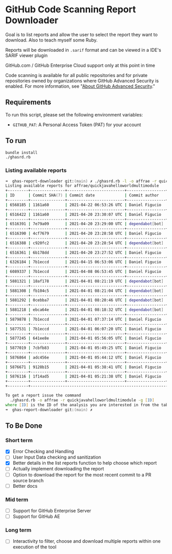# GitHub Code Scanning Report Downloader

Goal is to list reports and allow the user to select the report they want to download. Also to teach myself some Ruby.

Reports will be downloaded in `.sarif` format and can be viewed in a IDE's SARIF viewer plugin

GitHub.com / GitHub Enterprise Cloud support only at this point in time

Code scanning is available for all public repositories and for private repositories owned by organizations where GitHub Advanced Security is enabled. For more information, see "[About GitHub Advanced Security](https://docs.github.com/en/github/getting-started-with-github/about-github-advanced-security)."

## Requirements

To run this script, please set the following environment variables:

- `GITHUB_PAT`: A Personal Access Token (PAT) for your account

## To run

``` zsh
bundle install
./ghasrd.rb
```

### Listing available reports

``` zsh
➜  ghas-report-downloader git:(main) ✗ ./ghasrd.rb -l -o affrae -r quickjavahelloworldmultimodule
Listing available reports for affrae/quickjavahelloworldmultimodule
+---------+---------------+-------------------------+-----------------+-----------------------------------------+
| ID      | Commit SHA(7) | Commit date             | Commit author   | Message                                 |
+---------+---------------+-------------------------+-----------------+-----------------------------------------+
| 6568185 | 1161a60       | 2021-04-22 06:53:26 UTC | Daniel Figucio  | Update README.md                        |
+---------+---------------+-------------------------+-----------------+-----------------------------------------+
| 6516422 | 1161a60       | 2021-04-20 23:30:07 UTC | Daniel Figucio  | Update README.md                        |
+---------+---------------+-------------------------+-----------------+-----------------------------------------+
| 6516391 | 7e79a09       | 2021-04-20 23:29:00 UTC | dependabot[bot] | Bump junit from 4.11 to 4.13.1 in /w... |
+---------+---------------+-------------------------+-----------------+-----------------------------------------+
| 6516390 | 4cf7679       | 2021-04-20 23:28:58 UTC | Daniel Figucio  | Merge pull request #1 from affrae/de... |
+---------+---------------+-------------------------+-----------------+-----------------------------------------+
| 6516388 | c920fc2       | 2021-04-20 23:28:54 UTC | dependabot[bot] | Bump junit from 4.11 to 4.13.1 in /w... |
+---------+---------------+-------------------------+-----------------+-----------------------------------------+
| 6516361 | 6b178dd       | 2021-04-20 23:27:52 UTC | Daniel Figucio  | Merge pull request #4 from affrae/de... |
+---------+---------------+-------------------------+-----------------+-----------------------------------------+
| 6326184 | 7b1eccd       | 2021-04-15 06:53:06 UTC | Daniel Figucio  | Update App.java                         |
+---------+---------------+-------------------------+-----------------+-----------------------------------------+
| 6089337 | 7b1eccd       | 2021-04-08 06:53:45 UTC | Daniel Figucio  | Update App.java                         |
+---------+---------------+-------------------------+-----------------+-----------------------------------------+
| 5881321 | 18af178       | 2021-04-01 08:21:19 UTC | dependabot[bot] | Merge eaf1ca73915a559e783378d39eecc5... |
+---------+---------------+-------------------------+-----------------+-----------------------------------------+
| 5881308 | fb104c5       | 2021-04-01 08:21:04 UTC | dependabot[bot] | Merge ac1fac1fcb823b254cd51b36821379... |
+---------+---------------+-------------------------+-----------------+-----------------------------------------+
| 5881292 | 0cebba7       | 2021-04-01 08:20:46 UTC | dependabot[bot] | Merge 1479c0dee564a5ec9dbc8d82b225da... |
+---------+---------------+-------------------------+-----------------+-----------------------------------------+
| 5881218 | ebca64e       | 2021-04-01 08:18:32 UTC | dependabot[bot] | Merge fb39ac581dfefccd29e9233316b925... |
+---------+---------------+-------------------------+-----------------+-----------------------------------------+
| 5879878 | 7b1eccd       | 2021-04-01 07:37:14 UTC | Daniel Figucio  | Update App.java                         |
+---------+---------------+-------------------------+-----------------+-----------------------------------------+
| 5877531 | 7b1eccd       | 2021-04-01 06:07:20 UTC | Daniel Figucio  | Update App.java                         |
+---------+---------------+-------------------------+-----------------+-----------------------------------------+
| 5877245 | 641ee8e       | 2021-04-01 05:56:05 UTC | Daniel Figucio  | Update App.java                         |
+---------+---------------+-------------------------+-----------------+-----------------------------------------+
| 5877019 | 7cbfb83       | 2021-04-01 05:49:25 UTC | Daniel Figucio  | Update codeql-analysis.yml              |
+---------+---------------+-------------------------+-----------------+-----------------------------------------+
| 5876864 | adc456e       | 2021-04-01 05:44:12 UTC | Daniel Figucio  | added custom config to codeql analys... |
+---------+---------------+-------------------------+-----------------+-----------------------------------------+
| 5876671 | 9128b15       | 2021-04-01 05:38:41 UTC | Daniel Figucio  | added a custom query                    |
+---------+---------------+-------------------------+-----------------+-----------------------------------------+
| 5876116 | 1f14ad5       | 2021-04-01 05:21:38 UTC | Daniel Figucio  | Create codeql-analysis.yml              |
+---------+---------------+-------------------------+-----------------+-----------------------------------------+
+---------+-----------------------------------------------------------------------------------------------------+

To get a report issue the command
  ./ghasrd.rb -o affrae -r quickjavahelloworldmultimodule -g [ID]
where [ID] is the ID of the analysis you are interested in from the table above.                                                                                                                                                                                                                                               /6.2s
➜  ghas-report-downloader git:(main) ✗ 
```

## To Be Done

### Short term

- [x] Error Checking and Handling
- [ ] User Input Data checking and sanitization
- [x] Better details in the list reports function to help choose which report
- [ ] Actually implement downloading the report
- [ ] Option to download the report for the most recent commit to a PR source branch
- [ ] Better docs

### Mid term

- [ ] Support for GitHub Enterprise Server
- [ ] Support for GitHub AE

### Long term

- [ ] Interactivity to filter, choose and download multiple reports within one execution of the tool
